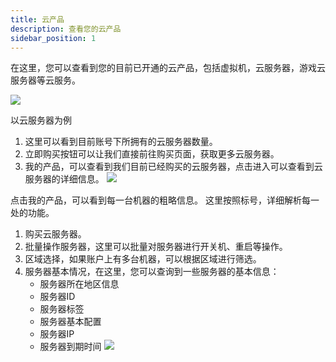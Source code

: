 ```yaml
---
title: 云产品
description: 查看您的云产品
sidebar_position: 1
---
```


在这里，您可以查看到您的目前已开通的云产品，包括虚拟机，云服务器，游戏云服务器等云服务。

![](https://cn-sy1.rains3.com/rainyun-assets/Pic/2023/12/img_1701417845_bd8768de0a5ae8b5bafc64cd3ad456fa)

以云服务器为例
1. 这里可以看到目前账号下所拥有的云服务器数量。
2. 立即购买按钮可以让我们直接前往购买页面，获取更多云服务器。
3. 我的产品，可以查看到我们目前已经购买的云服务器，点击进入可以查看到云服务器的详细信息。
![](https://cn-sy1.rains3.com/rainyun-assets/Pic/2023/12/img_1701417883_e75079b30bd1042fcf36e1c43f69664b)

点击我的产品，可以看到每一台机器的粗略信息。
这里按照标号，详细解析每一处的功能。
1. 购买云服务器。
2. 批量操作服务器，这里可以批量对服务器进行开关机、重启等操作。
3. 区域选择，如果账户上有多台机器，可以根据区域进行筛选。
4. 服务器基本情况，在这里，您可以查询到一些服务器的基本信息：
   - 服务器所在地区信息
   - 服务器ID
   - 服务器标签
   - 服务器基本配置
   - 服务器IP
   - 服务器到期时间
![](https://cn-sy1.rains3.com/rainyun-assets/Pic/2023/12/img_1701418262_b562fd045f44fec52575dce3cae2875e)
